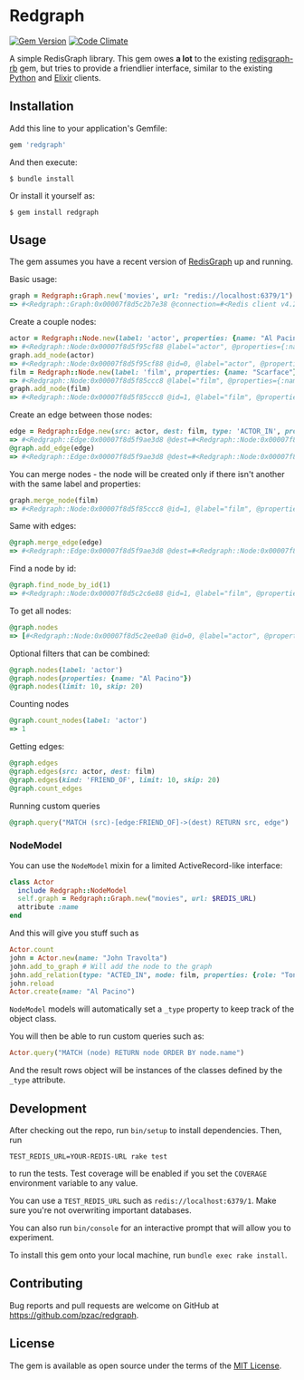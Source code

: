 # Redgraph

[![Gem Version](https://badge.fury.io/rb/redgraph.svg)](https://badge.fury.io/rb/redgraph)
[![Code Climate](https://codeclimate.com/github/pzac/redgraph.svg)](https://codeclimate.com/github/pzac/redgraph)

A simple RedisGraph library. This gem owes **a lot** to the existing [redisgraph-rb](https://github.com/RedisGraph/redisgraph-rb) gem, but tries to provide a friendlier interface, similar to the existing [Python](https://github.com/RedisGraph/redisgraph-py) and [Elixir](https://github.com/crflynn/redisgraph-ex) clients.

## Installation

Add this line to your application's Gemfile:

```ruby
gem 'redgraph'
```

And then execute:

    $ bundle install

Or install it yourself as:

    $ gem install redgraph

## Usage

The gem assumes you have a recent version of [RedisGraph](https://oss.redislabs.com/redisgraph/) up and running.

Basic usage:

```ruby
graph = Redgraph::Graph.new('movies', url: "redis://localhost:6379/1")
=> #<Redgraph::Graph:0x00007f8d5c2b7e38 @connection=#<Redis client v4.2.5 for redis://localhost:6379/1>, @graph_name="movies", @module_version=999999>
```

Create a couple nodes:

```ruby
actor = Redgraph::Node.new(label: 'actor', properties: {name: "Al Pacino"})
=> #<Redgraph::Node:0x00007f8d5f95cf88 @label="actor", @properties={:name=>"Al Pacino"}>
graph.add_node(actor)
=> #<Redgraph::Node:0x00007f8d5f95cf88 @id=0, @label="actor", @properties={:name=>"Al Pacino"}>
film = Redgraph::Node.new(label: 'film', properties: {name: "Scarface"})
=> #<Redgraph::Node:0x00007f8d5f85ccc8 @label="film", @properties={:name=>"Scarface"}>
graph.add_node(film)
=> #<Redgraph::Node:0x00007f8d5f85ccc8 @id=1, @label="film", @properties={:name=>"Scarface"}>
```

Create an edge between those nodes:

```ruby
edge = Redgraph::Edge.new(src: actor, dest: film, type: 'ACTOR_IN', properties: {role: "Tony Montana"})
=> #<Redgraph::Edge:0x00007f8d5f9ae3d8 @dest=#<Redgraph::Node:0x00007f8d5f85ccc8 @id=1, @label="film", @properties={:name=>"Scarface"}>, @dest_id=1, @properties={:role=>"Tony Montana"}, @src=#<Redgraph::Node:0x00007f8d5f95cf88 @id=0, @label="actor", @properties={:name=>"Al Pacino"}>, @src_id=0, @type="ACTOR_IN">
@graph.add_edge(edge)
=> #<Redgraph::Edge:0x00007f8d5f9ae3d8 @dest=#<Redgraph::Node:0x00007f8d5f85ccc8 @id=1, @label="film", @properties={:name=>"Scarface"}>, @dest_id=1, @id=0, @properties={:role=>"Tony Montana"}, @src=#<Redgraph::Node:0x00007f8d5f95cf88 @id=0, @label="actor", @properties={:name=>"Al Pacino"}>, @src_id=0, @type="ACTOR_IN">
```

You can merge nodes - the node will be created only if there isn't another with the same label and properties:

```ruby
graph.merge_node(film)
=> #<Redgraph::Node:0x00007f8d5f85ccc8 @id=1, @label="film", @properties={:name=>"Scarface"}>
```

Same with edges:

```ruby
@graph.merge_edge(edge)
=> #<Redgraph::Edge:0x00007f8d5f9ae3d8 @dest=#<Redgraph::Node:0x00007f8d5f85ccc8 @id=1, @label="film", @properties={:name=>"Scarface"}>, @dest_id=1, @id=0, @properties={:role=>"Tony Montana"}, @src=#<Redgraph::Node:0x00007f8d5f95cf88 @id=0, @label="actor", @properties={:name=>"Al Pacino"}>, @src_id=0, @type="ACTOR_IN">
```

Find a node by id:

```ruby
@graph.find_node_by_id(1)
=> #<Redgraph::Node:0x00007f8d5c2c6e88 @id=1, @label="film", @properties={"name"=>"Scarface"}>
```

To get all nodes:

```ruby
@graph.nodes
=> [#<Redgraph::Node:0x00007f8d5c2ee0a0 @id=0, @label="actor", @properties={"name"=>"Al Pacino"}>, #<Redgraph::Node:0x00007f8d5c2edfd8 @id=1, @label="film", @properties={"name"=>"Scarface"}>]
```

Optional filters that can be combined:

```ruby
@graph.nodes(label: 'actor')
@graph.nodes(properties: {name: "Al Pacino"})
@graph.nodes(limit: 10, skip: 20)
```

Counting nodes

```ruby
@graph.count_nodes(label: 'actor')
=> 1
```

Getting edges:

```ruby
@graph.edges
@graph.edges(src: actor, dest: film)
@graph.edges(kind: 'FRIEND_OF', limit: 10, skip: 20)
@graph.count_edges
```

Running custom queries

```ruby
@graph.query("MATCH (src)-[edge:FRIEND_OF]->(dest) RETURN src, edge")
```

### NodeModel

You can use the `NodeModel` mixin for a limited ActiveRecord-like interface:

```ruby
class Actor
  include Redgraph::NodeModel
  self.graph = Redgraph::Graph.new("movies", url: $REDIS_URL)
  attribute :name
end
```

And this will give you stuff such as

```ruby
Actor.count
john = Actor.new(name: "John Travolta")
john.add_to_graph # Will add the node to the graph
john.add_relation(type: "ACTED_IN", node: film, properties: {role: "Tony Manero"})
john.reload
Actor.create(name: "Al Pacino")
```

`NodeModel` models will automatically set a `_type` property to keep track of the object class.

You will then be able to run custom queries such as:

```ruby
Actor.query("MATCH (node) RETURN node ORDER BY node.name")
```
And the result rows object will be instances of the classes defined by the `_type` attribute.

## Development

After checking out the repo, run `bin/setup` to install dependencies. Then, run 

    TEST_REDIS_URL=YOUR-REDIS-URL rake test

to run the tests. Test coverage will be enabled if you set the `COVERAGE` environment variable to any value.

You can use a `TEST_REDIS_URL` such as `redis://localhost:6379/1`. Make sure you're not overwriting important databases.

You can also run `bin/console` for an interactive prompt that will allow you to experiment.

To install this gem onto your local machine, run `bundle exec rake install`.

## Contributing

Bug reports and pull requests are welcome on GitHub at https://github.com/pzac/redgraph.

## License

The gem is available as open source under the terms of the [MIT License](https://opensource.org/licenses/MIT).
